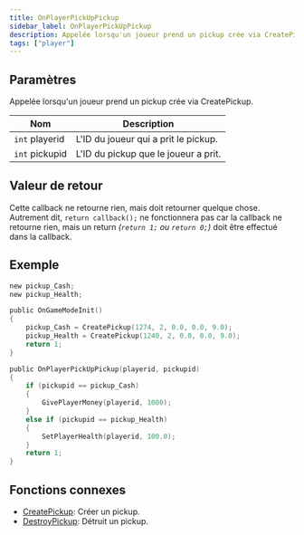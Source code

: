 ```yaml
---
title: OnPlayerPickUpPickup
sidebar_label: OnPlayerPickUpPickup
description: Appelée lorsqu'un joueur prend un pickup crée via CreatePickup.
tags: ["player"]
---
```


## Paramètres

Appelée lorsqu'un joueur prend un pickup crée via CreatePickup.

| Nom     | Description                                 |
| -------- | ------------------------------------------ |
| `int` playerid | L'ID du joueur qui a prit le pickup. |
| `int` pickupid | L'ID du pickup que le joueur a prit. |

## Valeur de retour

Cette callback ne retourne rien, mais doit retourner quelque chose. Autrement dit, `return callback();` ne fonctionnera pas car la callback ne retourne rien, mais un return _(`return 1;` ou `return 0;`)_ doit être effectué dans la callback.

## Exemple

```c
new pickup_Cash;
new pickup_Health;

public OnGameModeInit()
{
    pickup_Cash = CreatePickup(1274, 2, 0.0, 0.0, 9.0);
    pickup_Health = CreatePickup(1240, 2, 0.0, 0.0, 9.0);
    return 1;
}

public OnPlayerPickUpPickup(playerid, pickupid)
{
    if (pickupid == pickup_Cash)
    {
        GivePlayerMoney(playerid, 1000);
    }
    else if (pickupid == pickup_Health)
    {
        SetPlayerHealth(playerid, 100.0);
    }
    return 1;
}
```

## Fonctions connexes

- [CreatePickup](../functions/CreatePickup): Créer un pickup.
- [DestroyPickup](../functions/DestroyPickup): Détruit un pickup.
